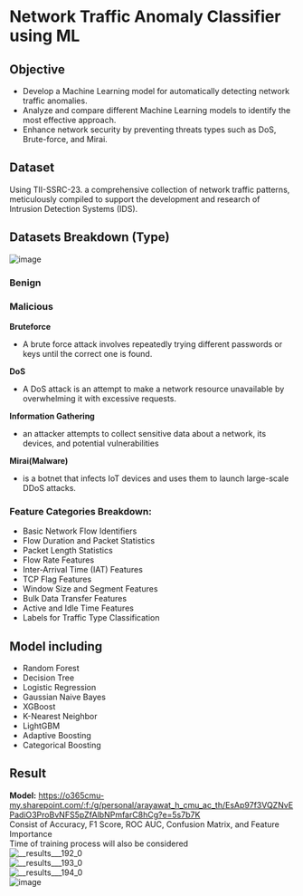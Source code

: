 # Network Traffic Anomaly Classifier using ML  
## Objective  
- Develop a Machine Learning model for automatically detecting network traffic anomalies.
- Analyze and compare different Machine Learning models to identify the most effective approach.
- Enhance network security by preventing threats types such as DoS, Brute-force, and Mirai.
## Dataset  
Using TII-SSRC-23. a comprehensive collection of network traffic patterns, meticulously compiled to support the development and research of Intrusion Detection Systems (IDS).
## Datasets Breakdown (Type)
![image](https://github.com/user-attachments/assets/4c93eb66-fe0b-4dda-8016-f3676bccbcdb)  
### Benign
### Malicious
**Bruteforce**  
- A brute force attack involves repeatedly trying different passwords or keys until the correct one is found.

**DoS**   
- A DoS attack is an attempt to make a network resource unavailable by overwhelming it with excessive requests.

**Information Gathering**  
- an attacker attempts to collect sensitive data about a network, its devices, and potential vulnerabilities

**Mirai(Malware)**  
-  is a botnet that infects IoT devices and uses them to launch large-scale DDoS attacks.  

### Feature Categories Breakdown:
- Basic Network Flow Identifiers
- Flow Duration and Packet Statistics
- Packet Length Statistics
- Flow Rate Features
- Inter-Arrival Time (IAT) Features
- TCP Flag Features
- Window Size and Segment Features
- Bulk Data Transfer Features
- Active and Idle Time Features
- Labels for Traffic Type Classification
## Model including
- Random Forest
- Decision Tree
- Logistic Regression
- Gaussian Naive Bayes
- XGBoost
- K-Nearest Neighbor
- LightGBM
- Adaptive Boosting
- Categorical Boosting
## Result
**Model:** https://o365cmu-my.sharepoint.com/:f:/g/personal/arayawat_h_cmu_ac_th/EsAp97f3VQZNvEPadiO3ProBvNFS5pZfAlbNPmfarC8hCg?e=5s7b7K  
Consist of Accuracy, F1 Score, ROC AUC, Confusion Matrix, and Feature Importance  
Time of training process will also be considered  
![__results___192_0](https://github.com/user-attachments/assets/daa960d2-7b49-400c-9854-533aad0ecfae)  
![__results___193_0](https://github.com/user-attachments/assets/51eba6ba-bacc-4732-b288-24b4e0439721)  
![__results___194_0](https://github.com/user-attachments/assets/4144a113-4653-4f93-9dc5-65219df1c7d7)  
![image](https://github.com/user-attachments/assets/2ba3ced2-b0b1-46c4-9450-9490550c528f)  




